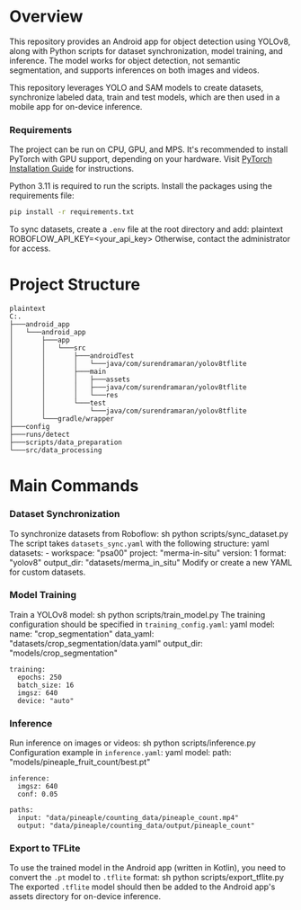 # Overview
This repository provides an Android app for object detection using YOLOv8, along with Python scripts for dataset synchronization, model training, and inference. The model works for object detection, not semantic segmentation, and supports inferences on both images and videos.

This repository leverages YOLO and SAM models to create datasets, synchronize labeled data, train and test models, which are then used in a mobile app for on-device inference.

### Requirements
The project can be run on CPU, GPU, and MPS. It's recommended to install PyTorch with GPU support, depending on your hardware. Visit [PyTorch Installation Guide](https://pytorch.org/get-started/locally/) for instructions.

Python 3.11 is required to run the scripts. Install the packages using the requirements file: 

```bash
pip install -r requirements.txt
```

To sync datasets, create a `.env` file at the root directory and add:
    plaintext
    ROBOFLOW_API_KEY=<your_api_key>
Otherwise, contact the administrator for access.

# Project Structure
    plaintext
    C:.
    ├───android_app
    │   └───android_app
    │       ├───app
    │       │   └───src
    │       │       ├───androidTest
    │       │       │   └───java/com/surendramaran/yolov8tflite
    │       │       ├───main
    │       │       │   ├───assets
    │       │       │   ├───java/com/surendramaran/yolov8tflite
    │       │       │   └───res
    │       │       └───test
    │       │           └───java/com/surendramaran/yolov8tflite
    │       └───gradle/wrapper
    ├───config
    ├───runs/detect
    ├───scripts/data_preparation
    └───src/data_processing

# Main Commands
### Dataset Synchronization
To synchronize datasets from Roboflow:
    sh
    python scripts/sync_dataset.py
The script takes `datasets_sync.yaml` with the following structure:
    yaml
    datasets:
      - workspace: "psa00"
        project: "merma-in-situ"
        version: 1
        format: "yolov8"
        output_dir: "datasets/merma_in_situ"
Modify or create a new YAML for custom datasets.

### Model Training
Train a YOLOv8 model:
    sh
    python scripts/train_model.py
The training configuration should be specified in `training_config.yaml`:
    yaml
    model:
      name: "crop_segmentation"
      data_yaml: "datasets/crop_segmentation/data.yaml"
      output_dir: "models/crop_segmentation"

    training:
      epochs: 250
      batch_size: 16
      imgsz: 640
      device: "auto"

### Inference
Run inference on images or videos:
    sh
    python scripts/inference.py
Configuration example in `inference.yaml`:
    yaml
    model:
      path: "models/pineaple_fruit_count/best.pt"

    inference:
      imgsz: 640
      conf: 0.05

    paths:
      input: "data/pineaple/counting_data/pineaple_count.mp4"
      output: "data/pineaple/counting_data/output/pineaple_count"

### Export to TFLite
To use the trained model in the Android app (written in Kotlin), you need to convert the `.pt` model to `.tflite` format:
    sh
    python scripts/export_tflite.py
The exported `.tflite` model should then be added to the Android app's assets directory for on-device inference.

